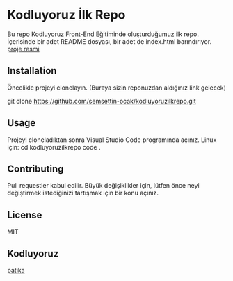 # Kodluyoruz İlk Repo

Bu repo Kodluyoruz Front-End Eğitiminde oluşturduğumuz ilk repo. İçerisinde bir adet README dosyası, bir adet de index.html barındırıyor.
[proje resmi](https://imgyukle.com/f/2022/11/06/JVYprc.png)

## Installation

Öncelikle projeyi clonelayın. (Buraya sizin reponuzdan aldığınız link gelecek)

git clone https://github.com/semsettin-ocak/kodluyoruzilkrepo.git

## Usage

Projeyi cloneladıktan sonra Visual Studio Code programında açınız.
Linux için:
cd kodluyoruzilkrepo
code .

## Contributing

Pull requestler kabul edilir. Büyük değişiklikler için, lütfen önce neyi değiştirmek istediğinizi tartışmak için bir konu açınız.

## License
MIT
## Kodluyoruz
[patika](www.patika.dev)
